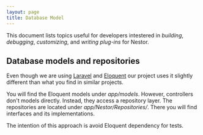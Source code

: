 ```yaml
---
layout: page
title: Database Model
---
```


This document lists topics useful for developers intestered in _building_, 
_debugging_, _customizing_, and _writing plug-ins_ for Nestor.

## Database models and repositories

Even though we are using [Laravel](http://laravel.com/) and [Eloquent](http://laravel.com/docs/eloquent) 
our project uses it slightly different than what you find in similar 
projects.

You will find the Eloquent models under _app/models_. However, controllers don't 
models directly. Instead, they access a repository layer. The repositories 
are located under _app/Nestor/Repositories/_. There you will find interfaces 
and its implementations. 

The intention of this approach is avoid Eloquent dependency for tests.